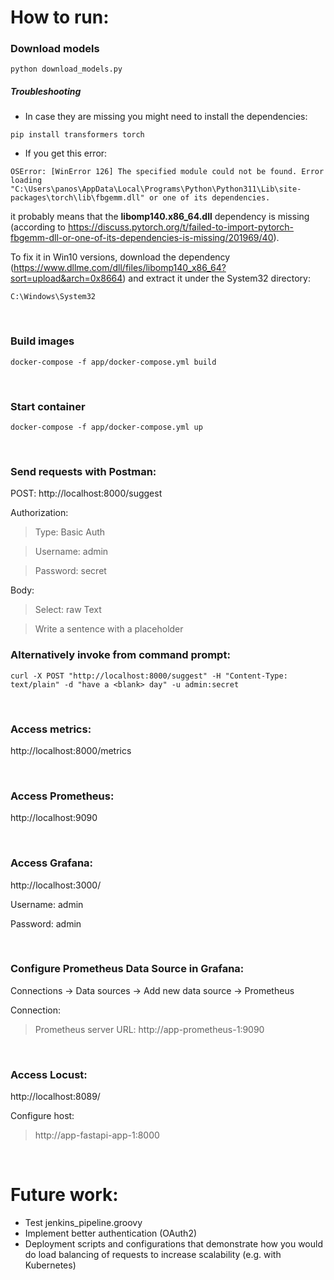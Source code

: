 # How to run:

### Download models

```
python download_models.py
```

##### Troubleshooting

- In case they are missing you might need to install the dependencies:

```
pip install transformers torch
```

- If you get this error:

```
OSError: [WinError 126] The specified module could not be found. Error loading "C:\Users\panos\AppData\Local\Programs\Python\Python311\Lib\site-packages\torch\lib\fbgemm.dll" or one of its dependencies.
```

it probably means that the **libomp140.x86_64.dll** dependency is missing (according to https://discuss.pytorch.org/t/failed-to-import-pytorch-fbgemm-dll-or-one-of-its-dependencies-is-missing/201969/40).

To fix it in Win10 versions, download the dependency (https://www.dllme.com/dll/files/libomp140_x86_64?sort=upload&arch=0x8664) and extract it under the System32 directory:

```
C:\Windows\System32
```

<p>&nbsp;</p>

### Build images

```
docker-compose -f app/docker-compose.yml build
```

<p>&nbsp;</p>

### Start container

```
docker-compose -f app/docker-compose.yml up
```

<p>&nbsp;</p>

### Send requests with Postman:

POST: http://localhost:8000/suggest

Authorization:

> Type: Basic Auth

> Username: admin

> Password: secret

Body:

> Select: raw Text

> Write a sentence with a <blank> placeholder

### Alternatively invoke from command prompt:

```
curl -X POST "http://localhost:8000/suggest" -H "Content-Type: text/plain" -d "have a <blank> day" -u admin:secret
```

<p>&nbsp;</p>

### Access metrics:

http://localhost:8000/metrics

<p>&nbsp;</p>

### Access Prometheus:

http://localhost:9090

<p>&nbsp;</p>

### Access Grafana:

http://localhost:3000/

Username: admin

Password: admin

<p>&nbsp;</p>

### Configure Prometheus Data Source in Grafana:

Connections -> Data sources -> Add new data source -> Prometheus

Connection:

> Prometheus server URL: http://app-prometheus-1:9090

<p>&nbsp;</p>

### Access Locust:

http://localhost:8089/

Configure host:

> http://app-fastapi-app-1:8000

<p>&nbsp;</p>

# Future work:

- Test jenkins_pipeline.groovy
- Implement better authentication (OAuth2)
- Deployment scripts and configurations that demonstrate how you would do load balancing of requests to increase scalability (e.g. with Kubernetes)
